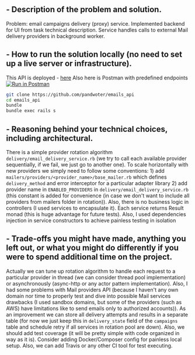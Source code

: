 ## - Description of the problem and solution.
Problem: email campaigns delivery (proxy) service. Implemented backend for UI from task technical description. Service handles calls to external Mail delivery providers in background worker.

## - How to run the solution locally (no need to set up a live server or infrastructure).
This API is deployed - [here](https://gg-email-api.herokuapp.com/)
Also here is Postman with predefined endpoints [![Run in Postman](https://run.pstmn.io/button.svg)](https://documenter.getpostman.com/view/11307123/TVewa4hK)
```bash
git clone https://github.com/pandwoter/emails_api
cd emails_api
bundle 
bundle exec rails s
```

## - Reasoning behind your technical choices, including architectural.
There is a simple provider rotation algorithm ```delivery/email_delivery_service.rb``` (we try to call each available provider sequentially, if we fail, we just go to another one). To scale horizontally with new providers we simply need to follow some conventions: 1) add ```mailers/providers/<provider_name>/base_mailer.rb``` which defines ```delivery_method``` and error interceptor for a particular adapter library 2) add provider name in ```ENABLED_PROVIDERS``` in ```delivery/email_delivery_service.rb``` (this constant is added for convenience (in case we don't want to include all providers from mailers folder in rotation)). Also, there is no business logic in controllers (I used services to encapsulate it). Each service returns Result monad (this is huge advantage for future tests). Also, I used dependencies injection in service constructors to achieve painless testing in isolation

## - Trade-offs you might have made, anything you left out, or what you might do differently if you were to spend additional time on the project.
Actually we can tune up rotation algorithm to handle each request to a particular provider in thread (we can consider thread pool implementation) or asynchronously (async-http or any actor pattern implementation). Also, I had some problems with Mail providers API (because I haven't any own domain nor time to properly test and dive into possible Mail services drawbacks (I used sandbox domains, but some of the providers (such as AWS) have limitations like to send emails only to authorized accounts)). As an improvement we can store all delivery attempts and results in a separate table (for now we just keep this in ```delivery_state``` field of the ```campaigns``` table and schedule retry if all services in rotation pool are down). Also, we should add test coverage (it will be pretty simple with code organized in way as it is). Consider adding Docker/Composer config for painless local setup. Also, we can add Travis or any other CI tool for test executing.
